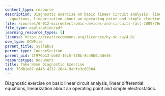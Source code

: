 ```yaml
---
content_type: resource
description: Diagnostic exercise on basic linear circuit analysis, linear differential
  equations, linearization about an operating point and simple electrostatics.
file: /courses/6-012-microelectronic-devices-and-circuits-fall-2009/76d81e87e446421226c49abfe3c693b4_MIT6_012F09_diagnostic_soln.pdf
file_type: application/pdf
learning_resource_types: []
license: https://creativecommons.org/licenses/by-nc-sa/4.0/
ocw_type: OCWFile
parent_title: Syllabus
parent_type: CourseSection
parent_uid: 2f970b13-bb63-16c5-f38b-8ce0b0c4de56
resourcetype: Document
title: Take Home Diagnostic Exercise
uid: 76d81e87-e446-4212-26c4-9abfe3c693b4
---
```

Diagnostic exercise on basic linear circuit analysis, linear differential equations, linearization about an operating point and simple electrostatics.